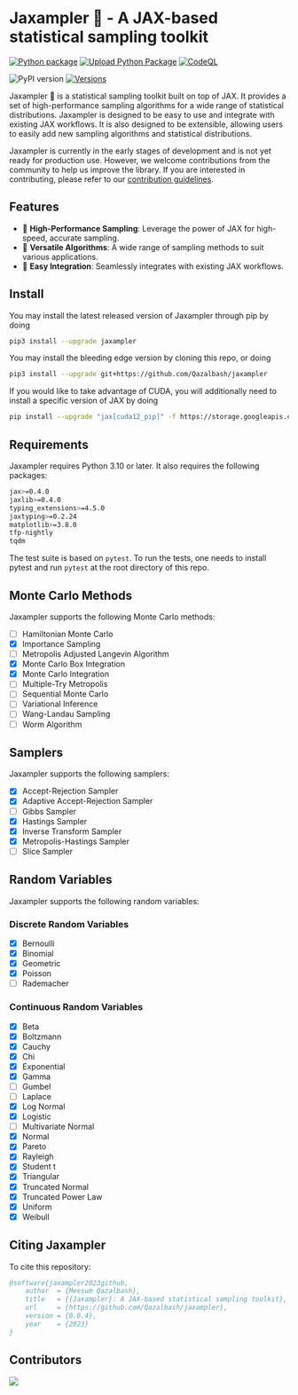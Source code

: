 <!-- Copyright 2023 The Jaxampler Authors

Licensed under the Apache License, Version 2.0 (the "License");
you may not use this file except in compliance with the License.
You may obtain a copy of the License at

    http://www.apache.org/licenses/LICENSE-2.0

Unless required by applicable law or agreed to in writing, software
distributed under the License is distributed on an "AS IS" BASIS,
WITHOUT WARRANTIES OR CONDITIONS OF ANY KIND, either express or implied.
See the License for the specific language governing permissions and
limitations under the License. -->

# Jaxampler 🧪 - A JAX-based statistical sampling toolkit

[![Python package](https://github.com/Qazalbash/jaxampler/actions/workflows/python-package.yml/badge.svg)](https://github.com/Qazalbash/jaxampler/actions/workflows/python-package.yml)
[![Upload Python Package](https://github.com/Qazalbash/jaxampler/actions/workflows/python-publish.yml/badge.svg)](https://github.com/Qazalbash/jaxampler/actions/workflows/python-publish.yml)
[![CodeQL](https://github.com/Qazalbash/jaxampler/actions/workflows/github-code-scanning/codeql/badge.svg)](https://github.com/Qazalbash/jaxampler/actions/workflows/github-code-scanning/codeql)

![PyPI version](https://img.shields.io/pypi/v/jaxampler)
[![Versions](https://img.shields.io/pypi/pyversions/jaxampler.svg)](https://pypi.org/project/jaxampler/)

Jaxampler 🧪 is a statistical sampling toolkit built on top of JAX. It provides a set of high-performance sampling
algorithms for a wide range of statistical distributions. Jaxampler is designed to be easy to use and integrate with
existing JAX workflows. It is also designed to be extensible, allowing users to easily add new sampling algorithms and
statistical distributions.

Jaxampler is currently in the early stages of development and is not yet ready for production use. However, we welcome
contributions from the community to help us improve the library. If you are interested in contributing, please refer to
our [contribution guidelines](CONTRIBUTING.md).

## Features

- 🚀 **High-Performance Sampling**: Leverage the power of JAX for high-speed, accurate sampling.
- 🧩 **Versatile Algorithms**: A wide range of sampling methods to suit various applications.
- 🔗 **Easy Integration**: Seamlessly integrates with existing JAX workflows.

## Install

You may install the latest released version of Jaxampler through pip by doing

```bash
pip3 install --upgrade jaxampler
```

You may install the bleeding edge version by cloning this repo, or doing

```bash
pip3 install --upgrade git+https://github.com/Qazalbash/jaxampler
```

If you would like to take advantage of CUDA, you will additionally need to install a specific version of JAX by doing

```bash
pip install --upgrade "jax[cuda12_pip]" -f https://storage.googleapis.com/jax-releases/jax_cuda_releases.html
```

## Requirements

Jaxampler requires Python 3.10 or later. It also requires the following packages:

```bash
jax>=0.4.0 
jaxlib>=0.4.0
typing_extensions>=4.5.0
jaxtyping>=0.2.24
matplotlib>=3.8.0
tfp-nightly
tqdm
```

The test suite is based on `pytest`. To run the tests, one needs to install pytest and run `pytest` at the root
directory of this repo.

## Monte Carlo Methods

Jaxampler supports the following Monte Carlo methods:

- [ ] Hamiltonian Monte Carlo
- [x] Importance Sampling
- [ ] Metropolis Adjusted Langevin Algorithm
- [x] Monte Carlo Box Integration
- [x] Monte Carlo Integration
- [ ] Multiple-Try Metropolis
- [ ] Sequential Monte Carlo
- [ ] Variational Inference
- [ ] Wang-Landau Sampling
- [ ] Worm Algorithm

## Samplers

Jaxampler supports the following samplers:

- [x] Accept-Rejection Sampler
- [x] Adaptive Accept-Rejection Sampler
- [ ] Gibbs Sampler
- [x] Hastings Sampler
- [x] Inverse Transform Sampler
- [x] Metropolis-Hastings Sampler
- [ ] Slice Sampler

## Random Variables

Jaxampler supports the following random variables:

### Discrete Random Variables

- [x] Bernoulli
- [x] Binomial
- [x] Geometric
- [x] Poisson
- [ ] Rademacher

### Continuous Random Variables

- [x] Beta
- [x] Boltzmann
- [x] Cauchy
- [x] Chi
- [x] Exponential
- [x] Gamma
- [ ] Gumbel
- [ ] Laplace
- [x] Log Normal
- [x] Logistic
- [ ] Multivariate Normal
- [x] Normal
- [x] Pareto
- [x] Rayleigh
- [x] Student t
- [x] Triangular
- [x] Truncated Normal
- [x] Truncated Power Law
- [x] Uniform
- [x] Weibull

## Citing Jaxampler

To cite this repository:

```bibtex
@software{jaxampler2023github,
    author  = {Meesum Qazalbash},
    title   = {{Jaxampler}: A JAX-based statistical sampling toolkit},
    url     = {https://github.com/Qazalbash/jaxampler},
    version = {0.0.4},
    year    = {2023}
}
```

## Contributors

<a href="https://github.com/Qazalbash/jaxampler/graphs/contributors">
  <img src="https://contributors-img.web.app/image?repo=Qazalbash/jaxampler" />
</a>
